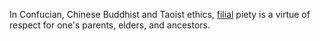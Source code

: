 
In Confucian, Chinese Buddhist and Taoist ethics, [filial](#filial) piety is a virtue of respect for one's parents, elders, and ancestors.
